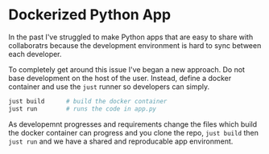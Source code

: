 # Dockerized Python App

In the past I've struggled to make Python apps that are easy to share with
collaboratrs because the development environment is hard to sync between each
developer.

To completely get around this issue I've began a new approach. Do not base
development on the  host of the user. Instead, define a docker container and
use the `just` runner so developers can simply.

```bash
just build      # build the docker container
just run        # runs the code in app.py
```

As developemnt progresses and requirements change the files which build the
docker container can progress and you clone the repo, `just build` then `just
run` and we have a shared and reproducable app environment.
